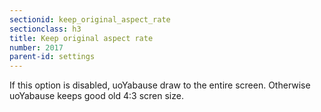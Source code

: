 ```yaml
---
sectionid: keep_original_aspect_rate
sectionclass: h3
title: Keep original aspect rate
number: 2017
parent-id: settings
---
```

  If this option is disabled, uoYabause draw to the entire screen. Otherwise uoYabause keeps good old 4:3 scren size.
